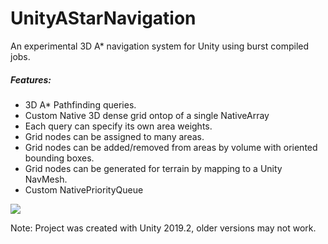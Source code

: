 # UnityAStarNavigation

An experimental 3D A* navigation system for Unity using burst compiled jobs.

##### Features:

* 3D A* Pathfinding queries.
* Custom Native 3D dense grid ontop of a single NativeArray<T>
* Each query can specify its own area weights.
* Grid nodes can be assigned to many areas.
* Grid nodes can be added/removed from areas by volume with oriented bounding boxes.
* Grid nodes can be generated for terrain by mapping to a Unity NavMesh.
* Custom NativePriorityQueue<T>

<img src="https://i.imgur.com/bDRp9Jv.gif" target="_blank" />

Note: Project was created with Unity 2019.2, older versions may not work.
